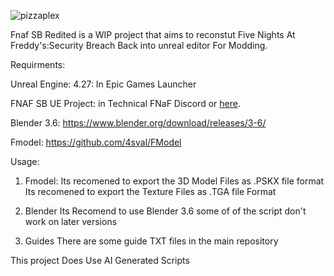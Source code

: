 ![pizzaplex](https://github.com/user-attachments/assets/6ee68292-5f1e-4927-9a76-7deb4b987f10)


Fnaf SB Redited is a WIP project that aims to reconstut Five Nights At Freddy's:Security Breach Back into unreal editor For Modding.

Requirments:

Unreal Engine: 4.27: In Epic Games Launcher

FNAF SB UE Project: in Technical FNaF Discord or [here](https://drive.google.com/file/d/1Rbuq7bDuqWt1FHJhbqcTbPY6m9Hm1PSO/view).

Blender 3.6: https://www.blender.org/download/releases/3-6/

Fmodel: https://github.com/4sval/FModel

Usage:
1. Fmodel:
Its recomened to export the 3D Model Files as .PSKX file format
Its recomened to export the Texture Files as .TGA file Format

2. Blender
Its Recomend to use Blender 3.6 some of of the script don't work on later versions


3. Guides
There are some guide TXT files in the main repository


This project Does Use AI Generated Scripts
